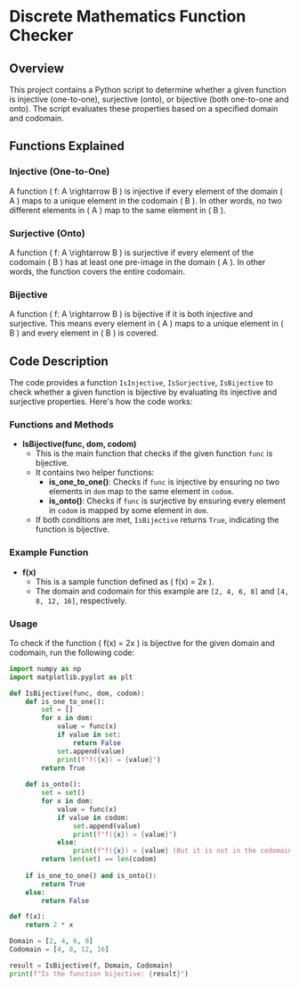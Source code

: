 # Discrete Mathematics Function Checker

## Overview

This project contains a Python script to determine whether a given function is injective (one-to-one), surjective (onto), or bijective (both one-to-one and onto). The script evaluates these properties based on a specified domain and codomain.

## Functions Explained

### Injective (One-to-One)

A function \( f: A \rightarrow B \) is injective if every element of the domain \( A \) maps to a unique element in the codomain \( B \). In other words, no two different elements in \( A \) map to the same element in \( B \).

### Surjective (Onto)

A function \( f: A \rightarrow B \) is surjective if every element of the codomain \( B \) has at least one pre-image in the domain \( A \). In other words, the function covers the entire codomain.

### Bijective

A function \( f: A \rightarrow B \) is bijective if it is both injective and surjective. This means every element in \( A \) maps to a unique element in \( B \) and every element in \( B \) is covered.

## Code Description

The code provides a function `IsInjective`, `IsSurjective`, `IsBijective` to check whether a given function is bijective by evaluating its injective and surjective properties. Here's how the code works:

### Functions and Methods

- **IsBijective(func, dom, codom)**
  - This is the main function that checks if the given function `func` is bijective.
  - It contains two helper functions:
    - **is_one_to_one()**: Checks if `func` is injective by ensuring no two elements in `dom` map to the same element in `codom`.
    - **is_onto()**: Checks if `func` is surjective by ensuring every element in `codom` is mapped by some element in `dom`.
  - If both conditions are met, `IsBijective` returns `True`, indicating the function is bijective.

### Example Function

- **f(x)**
  - This is a sample function defined as \( f(x) = 2x \).
  - The domain and codomain for this example are `[2, 4, 6, 8]` and `[4, 8, 12, 16]`, respectively.

### Usage

To check if the function \( f(x) = 2x \) is bijective for the given domain and codomain, run the following code:

```python
import numpy as np
import matplotlib.pyplot as plt

def IsBijective(func, dom, codom):
    def is_one_to_one():
        set = []
        for x in dom:
            value = func(x)
            if value in set:
                return False
            set.append(value)
            print(f"f({x}) = {value}")
        return True
    
    def is_onto():
        set = set()
        for x in dom:
            value = func(x)
            if value in codom:
                set.append(value)
                print(f"f({x}) = {value}")
            else:
                print(f"f({x}) = {value} (But it is not in the codomain)")
        return len(set) == len(codom)
    
    if is_one_to_one() and is_onto():
        return True
    else:
        return False

def f(x):
    return 2 * x

Domain = [2, 4, 6, 8]
Codomain = [4, 8, 12, 16]

result = IsBijective(f, Domain, Codomain)
print(f"Is the function bijective: {result}")

